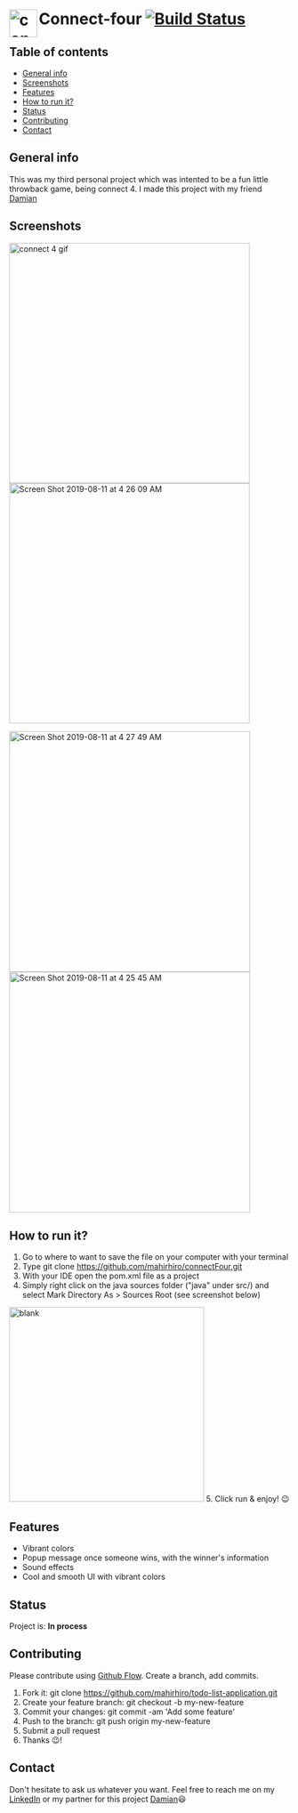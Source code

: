  # Connect-four <img align="left" width="50" alt="connect4 logo" src="https://user-images.githubusercontent.com/49659324/62815678-f8490180-bb2c-11e9-8254-ee270ef30a23.png"> [![Build Status](https://travis-ci.com/mahirhiro/connectFour.svg?branch=master)](https://travis-ci.com/mahirhiro/connectFour)
 
 ## Table of contents
* [General info](#general-info)
* [Screenshots](#screenshots)
* [Features](#features)
* [How to run it?](#how-to-run-it)
* [Status](#status)
* [Contributing](#contributing)
* [Contact](#contact)


## General info
This was my third personal project which was intented to be a fun little throwback game, being connect 4. I made this project with my friend [Damian](https://github.com/theejazz)
	
## Screenshots
<img width="432" alt="connect 4 gif" src="https://user-images.githubusercontent.com/49659324/62828206-3a3b7b80-bbf1-11e9-85b6-e4f8c84358d9.gif"> <img width="432" alt="Screen Shot 2019-08-11 at 4 26 09 AM" src="https://user-images.githubusercontent.com/49659324/62828157-4c68ea00-bbf0-11e9-8dfd-828e646fa021.png">

<img width="433" alt="Screen Shot 2019-08-11 at 4 27 49 AM" src="https://user-images.githubusercontent.com/49659324/62828162-65719b00-bbf0-11e9-8ba8-ed0b50a01f50.png"> <img width="433" alt="Screen Shot 2019-08-11 at 4 25 45 AM" src="https://user-images.githubusercontent.com/49659324/62828158-4ecb4400-bbf0-11e9-84cb-37f19def1f9f.png">

## How to run it?
1. Go to where to want to save the file on your computer with your terminal
2. Type git clone https://github.com/mahirhiro/connectFour.git
3. With your IDE open the pom.xml file as a project
4. Simply right click on the java sources folder ("java" under src/) and select Mark Directory As > Sources Root (see screenshot below)
<img width="350" alt="blank" src="https://user-images.githubusercontent.com/49659324/61996989-f6525d80-b0ab-11e9-8d42-d6e56ac5e32c.png">
5. Click run & enjoy! 😉


## Features
* Vibrant colors
* Popup message once someone wins, with the winner's information
* Sound effects
* Cool and smooth UI with vibrant colors

## Status
Project is: **In process**

## Contributing
Please contribute using [Github Flow](https://guides.github.com/introduction/flow/). Create a branch, add commits.

1. Fork it: git clone https://github.com/mahirhiro/todo-list-application.git
2. Create your feature branch: git checkout -b my-new-feature
3. Commit your changes: git commit -am 'Add some feature'
4. Push to the branch: git push origin my-new-feature
5. Submit a pull request
6. Thanks 😉!

## Contact
Don't hesitate to ask us whatever you want. Feel free to reach me on my [LinkedIn](https://www.linkedin.com/in/mahirhiro/) 
or my partner for this project [Damian](https://github.com/theejazz)😃
